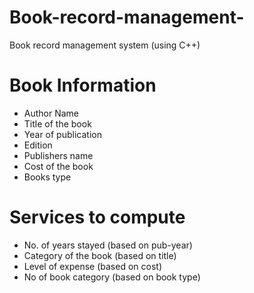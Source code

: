 # Book-record-management-
Book record management system (using C++)
 # Book Information
- Author Name
- Title of the book
- Year of publication
- Edition 
- Publishers name
- Cost of the book
- Books type
# Services to compute
- No. of years stayed (based on pub-year)
- Category of the book (based on title)
- Level of expense (based on cost)
- No of book category (based on book type) 
